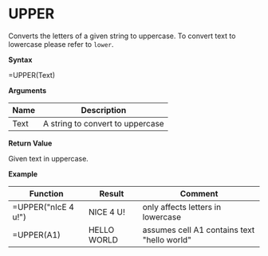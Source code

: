 # UPPER

Converts the letters of a given string to uppercase. To convert text to
lowercase please refer to `lower`.

**Syntax**

=UPPER(Text)

**Arguments**

| Name | Description                      |
|------|----------------------------------|
| Text | A string to convert to uppercase |

**Return Value**

Given text in uppercase.

**Example**

| Function            | Result      | Comment                                     |
|---------------------|-------------|---------------------------------------------|
| =UPPER("nIcE 4 u!") | NICE 4 U!   | only affects letters in lowercase           |
| =UPPER(A1)          | HELLO WORLD | assumes cell A1 contains text "hello world" |
